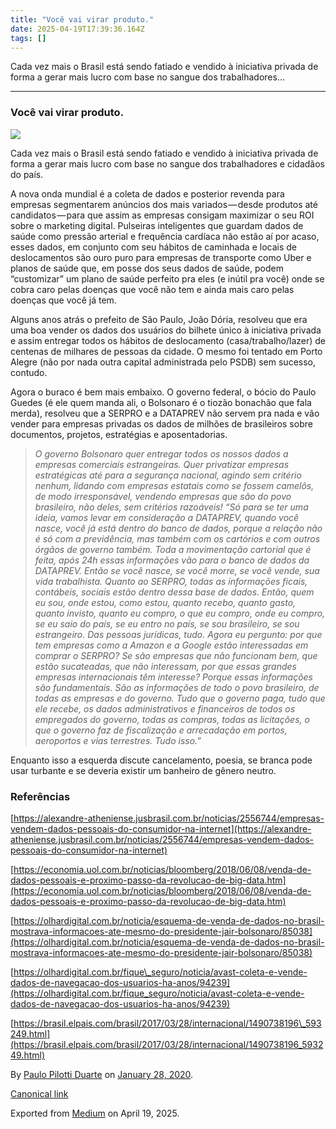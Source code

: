 ```yaml
---
title: "Você vai virar produto."
date: 2025-04-19T17:39:36.164Z
tags: []
---
```


Cada vez mais o Brasil está sendo fatiado e vendido à iniciativa privada de forma a gerar mais lucro com base no sangue dos trabalhadores…

* * *

### Você vai virar produto.

![](https://cdn-images-1.medium.com/max/2560/1*6tY_aii4tDSrBvzdJdrb4g.png)

Cada vez mais o Brasil está sendo fatiado e vendido à iniciativa privada de forma a gerar mais lucro com base no sangue dos trabalhadores e cidadãos do país.

A nova onda mundial é a coleta de dados e posterior revenda para empresas segmentarem anúncios dos mais variados — desde produtos até candidatos — para que assim as empresas consigam maximizar o seu ROI sobre o marketing digital. Pulseiras inteligentes que guardam dados de saúde como pressão arterial e frequência cardíaca não estão aí por acaso, esses dados, em conjunto com seu hábitos de caminhada e locais de deslocamentos são ouro puro para empresas de transporte como Uber e planos de saúde que, em posse dos seus dados de saúde, podem “customizar” um plano de saúde perfeito pra eles (e inútil pra você) onde se cobra caro pelas doenças que você não tem e ainda mais caro pelas doenças que você já tem.

Alguns anos atrás o prefeito de São Paulo, João Dória, resolveu que era uma boa vender os dados dos usuários do bilhete único à iniciativa privada e assim entregar todos os hábitos de deslocamento (casa/trabalho/lazer) de centenas de milhares de pessoas da cidade. O mesmo foi tentado em Porto Alegre (não por nada outra capital administrada pelo PSDB) sem sucesso, contudo.

Agora o buraco é bem mais embaixo. O governo federal, o bócio do Paulo Guedes (é ele quem manda ali, o Bolsonaro é o tiozão bonachão que fala merda), resolveu que a SERPRO e a DATAPREV não servem pra nada e vão vender para empresas privadas os dados de milhões de brasileiros sobre documentos, projetos, estratégias e aposentadorias.

> _O governo Bolsonaro quer entregar todos os nossos dados a empresas comerciais estrangeiras. Quer privatizar empresas estratégicas até para a segurança nacional, agindo sem critério nenhum, lidando com empresas estatais como se fossem camelôs, de modo irresponsável, vendendo empresas que são do povo brasileiro, não deles, sem critérios razoáveis! “Só para se ter uma ideia, vamos levar em consideração a DATAPREV, quando você nasce, você já está dentro do banco de dados, porque a relação não é só com a previdência, mas também com os cartórios e com outros órgãos de governo também. Toda a movimentação cartorial que é feita, após 24h essas informações vão para o banco de dados da DATAPREV. Então se você nasce, se você morre, se você vende, sua vida trabalhista. Quanto ao SERPRO, todas as informações ficais, contábeis, sociais estão dentro dessa base de dados. Então, quem eu sou, onde estou, como estou, quanto recebo, quanto gasto, quanto invisto, quanto eu compro, o que eu compro, onde eu compro, se eu saio do país, se eu entro no país, se sou brasileiro, se sou estrangeiro. Das pessoas jurídicas, tudo. Agora eu pergunto: por que tem empresas como a Amazon e a Google estão interessadas em comprar o SERPRO? Se são empresas que não funcionam bem, que estão sucateadas, que não interessam, por que essas grandes empresas internacionais têm interesse? Porque essas informações são fundamentais. São as informações de todo o povo brasileiro, de todas as empresas e do governo. Tudo que o governo paga, tudo que ele recebe, os dados administrativos e financeiros de todos os empregados do governo, todas as compras, todas as licitações, o que o governo faz de fiscalização e arrecadação em portos, aeroportos e vias terrestres. Tudo isso.”_

Enquanto isso a esquerda discute cancelamento, poesia, se branca pode usar turbante e se deveria existir um banheiro de gênero neutro.

### Referências

[https://alexandre-atheniense.jusbrasil.com.br/noticias/2556744/empresas-vendem-dados-pessoais-do-consumidor-na-internet](https://alexandre-atheniense.jusbrasil.com.br/noticias/2556744/empresas-vendem-dados-pessoais-do-consumidor-na-internet)

[https://economia.uol.com.br/noticias/bloomberg/2018/06/08/venda-de-dados-pessoais-e-proximo-passo-da-revolucao-de-big-data.htm](https://economia.uol.com.br/noticias/bloomberg/2018/06/08/venda-de-dados-pessoais-e-proximo-passo-da-revolucao-de-big-data.htm)

[https://olhardigital.com.br/noticia/esquema-de-venda-de-dados-no-brasil-mostrava-informacoes-ate-mesmo-do-presidente-jair-bolsonaro/85038](https://olhardigital.com.br/noticia/esquema-de-venda-de-dados-no-brasil-mostrava-informacoes-ate-mesmo-do-presidente-jair-bolsonaro/85038)

[https://olhardigital.com.br/fique\_seguro/noticia/avast-coleta-e-vende-dados-de-navegacao-dos-usuarios-ha-anos/94239](https://olhardigital.com.br/fique_seguro/noticia/avast-coleta-e-vende-dados-de-navegacao-dos-usuarios-ha-anos/94239)

[https://brasil.elpais.com/brasil/2017/03/28/internacional/1490738196\_593249.html](https://brasil.elpais.com/brasil/2017/03/28/internacional/1490738196_593249.html)

By [Paulo Pilotti Duarte](https://medium.com/@paulopilotti) on [January 28, 2020](https://medium.com/p/b0209034e004).

[Canonical link](https://medium.com/@paulopilotti/voc%C3%AA-vai-virar-produto-b0209034e004)

Exported from [Medium](https://medium.com) on April 19, 2025.